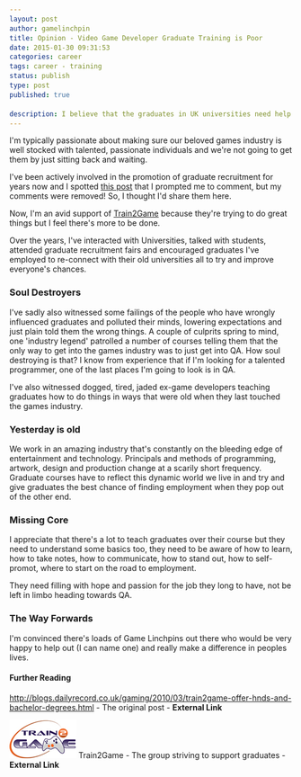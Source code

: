 ```yaml
---
layout: post
author: gamelinchpin
title: Opinion - Video Game Developer Graduate Training is Poor
date: 2015-01-30 09:31:53
categories: career
tags: career - training
status: publish
type: post
published: true

description: I believe that the graduates in UK universities need help or game development is going to be devoid of any well trained new talent.
---
```

I'm typically passionate about making sure our beloved games industry is
well stocked with talented, passionate individuals and we're not going
to get them by just sitting back and waiting.

I've been actively involved in the promotion of graduate recruitment for
years now and I spotted [this
post](http://blogs.dailyrecord.co.uk/gaming/2010/03/train2game-offer-hnds-and-bachelor-degrees.html) that I prompted me to comment, but my comments were removed! So, I thought I'd share them here.

Now, I'm an avid support of [Train2Game](http://www.train2game.com/) because they're trying to do great things but I feel there's more to be
done.

Over the years, I've interacted with Universities, talked with students,
attended graduate recruitment fairs and encouraged graduates I've
employed to re-connect with their old universities all to try and
improve everyone's chances.

### Soul Destroyers

I've sadly also witnessed some failings of the people who have wrongly
influenced graduates and polluted their minds, lowering expectations and
just plain told them the wrong things. A couple of culprits spring to
mind, one 'industry legend' patrolled a number of courses telling them
that the only way to get into the games industry was to just get into
QA. How soul destroying is that? I know from experience that if I'm
looking for a talented programmer, one of the last places I'm going to
look is in QA.

I've also witnessed dogged, tired, jaded ex-game developers teaching
graduates how to do things in ways that were old when they last touched
the games industry.

### Yesterday is old

We work in an amazing industry that's constantly on the bleeding edge of
entertainment and technology. Principals and methods of programming,
artwork, design and production change at a scarily short frequency.
Graduate courses have to reflect this dynamic world we live in and try
and give graduates the best chance of finding employment when they pop
out of the other end.

### Missing Core

I appreciate that there's a lot to teach graduates over their course but
they need to understand some basics too, they need to be aware of how to
learn, how to take notes, how to communicate, how to stand out, how to
self-promot, where to start on the road to employment.

They need filling with hope and passion for the job they long to have,
not be left in limbo heading towards QA.

### The Way Forwards

I'm convinced there's loads of Game Linchpins out there who would be
very happy to help out (I can name one) and really make a difference in
peoples lives.

#### Further Reading

<http://blogs.dailyrecord.co.uk/gaming/2010/03/train2game-offer-hnds-and-bachelor-degrees.html> - The original post - **External Link**

<div style="clear:both;">

</div>

[![](assets/logo_train2game.gif "logo_train2game")](http://www.train2game.com/)
 Train2Game - The group striving to support graduates - **External
Link**

<div style="clear:both;">

</div>
